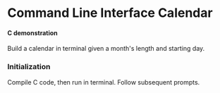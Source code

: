 # Command Line Interface Calendar
#### C demonstration

Build a calendar in terminal given a month's length and starting day.

### Initialization

Compile C code, then run in terminal. Follow subsequent prompts.
